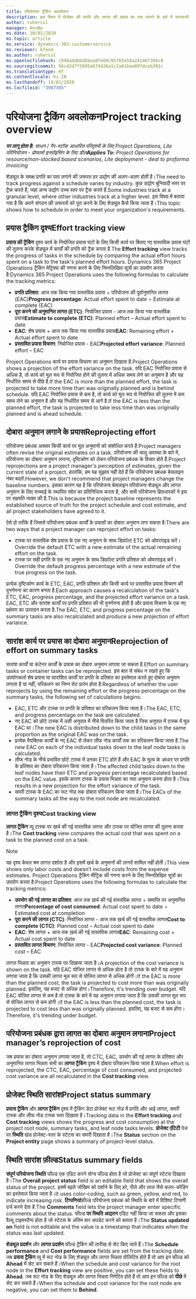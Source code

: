 ```yaml
---
title: परियोजना ट्रैकिंग अवलोकन
description: इस विषय में प्रोजेक्ट की प्रगति और लागत की खपत का पता लगाने के बारे में जानकारी दी गई है।
author: ruhercul
manager: AnnBe
ms.date: 10/01/2020
ms.topic: article
ms.service: dynamics-365-customerservice
ms.reviewer: kfend
ms.author: ruhercul
ms.openlocfilehash: c998addbbdbbea8fe69c95f65e58a24146f394c8
ms.sourcegitcommit: 56c42d7f5995a674426a1c2a81bae897dceb391c
ms.translationtype: HT
ms.contentlocale: hi-IN
ms.lasthandoff: 10/01/2020
ms.locfileid: "3907365"
---
```

# <a name="project-tracking-overview"></a><span data-ttu-id="ef505-103">परियोजना ट्रैकिंग अवलोकन</span><span class="sxs-lookup"><span data-stu-id="ef505-103">Project tracking overview</span></span>

<span data-ttu-id="ef505-104">_**पर लागू होता है:** साधन / गैर-स्टॉक आधारित परिदृश्यों के लिए Project Operations, Lite परिनियोजन - प्रोफार्मा इनवॉइसिंग के लिए डील_</span><span class="sxs-lookup"><span data-stu-id="ef505-104">_**Applies To:** Project Operations for resource/non-stocked based scenarios, Lite deployment - deal to proforma invoicing_</span></span>

<span data-ttu-id="ef505-105">शेड्यूल के समक्ष प्रगति का पता लगाने की ज़रूरत हर उद्योग की अलग-अलग होती है।</span><span class="sxs-lookup"><span data-stu-id="ef505-105">The need to track progress against a schedule varies by industry.</span></span> <span data-ttu-id="ef505-106">कुछ उद्योग बुनियादी स्तर पर ट्रैक करते हैं, जहां अन्य उद्योग उच्च स्तर पर ट्रैक करते हैं.</span><span class="sxs-lookup"><span data-stu-id="ef505-106">Some industries track at a granular level, where other industries track at a higher level.</span></span> <span data-ttu-id="ef505-107">इस विषय में बताया गया है कि अपने संगठन की ज़रूरतों को पूरा करने के लिए शेड्यूल कैसे किया जाता है।</span><span class="sxs-lookup"><span data-stu-id="ef505-107">This topic shows how to schedule in order to meet your organization's requirements.</span></span>

## <a name="effort-tracking-view"></a><span data-ttu-id="ef505-108">प्रयास ट्रैकिंग दृश्य</span><span class="sxs-lookup"><span data-stu-id="ef505-108">Effort tracking view</span></span>

<span data-ttu-id="ef505-109">**प्रयास की ट्रैकिंग** दृश्य कार्य के नियोजित प्रयास घंटों के लिए किसी कार्य पर बिताए गए वास्तविक प्रयास घंटों की तुलना करके शेड्यूल में कार्यों की प्रगति को ट्रैक करता है.</span><span class="sxs-lookup"><span data-stu-id="ef505-109">The **Effort tracking** view tracks the progress of tasks in the schedule by comparing the actual effort hours spent on a task to the task's planned effort hours.</span></span> <span data-ttu-id="ef505-110">Dynamics 365 Project Operations ट्रैकिंग मेट्रिक्स की गणना करने के लिए निम्नलिखित सूत्रों का उपयोग करता है:</span><span class="sxs-lookup"><span data-stu-id="ef505-110">Dynamics 365 Project Operations uses the following formulas to calculate the tracking metrics:</span></span>

- <span data-ttu-id="ef505-111">**प्रगति प्रतिशत**: आज तक किया गया वास्तविक प्रयास ÷ परियोजना की पूर्वानुमानित लागत (EAC)</span><span class="sxs-lookup"><span data-stu-id="ef505-111">**Progress percentage**: Actual effort spent to date ÷ Estimate at complete (EAC)</span></span> 
- <span data-ttu-id="ef505-112">**पूरा करने की अनुमानित लागत (ETC)**: नियोजित प्रयास - आज तक किया गया वास्तविक प्रयास</span><span class="sxs-lookup"><span data-stu-id="ef505-112">**Estimate to complete (ETC)**: Planned effort – Actual effort spent to date</span></span> 
- <span data-ttu-id="ef505-113">**EAC**: शेष प्रयास + आज तक किया गया वास्तविक प्रयास</span><span class="sxs-lookup"><span data-stu-id="ef505-113">**EAC**: Remaining effort + Actual effort spent to date</span></span> 
- <span data-ttu-id="ef505-114">**प्रस्तावित प्रयास विचरण**: नियोजित प्रयास - EAC</span><span class="sxs-lookup"><span data-stu-id="ef505-114">**Projected effort variance**: Planned effort – EAC</span></span>

<span data-ttu-id="ef505-115">Project Operations कार्य पर प्रयास विचरण का अनुमान दिखाता है.</span><span class="sxs-lookup"><span data-stu-id="ef505-115">Project Operations shows a projection of the effort variance on the task.</span></span> <span data-ttu-id="ef505-116">यदि EAC नियोजित प्रयास से अधिक है, तो कार्य को मूल रूप से नियोजित होने की तुलना में अधिक समय लेने का अनुमान है और यह निर्धारित समय से पीछे है.</span><span class="sxs-lookup"><span data-stu-id="ef505-116">If the EAC is more than the planned effort, the task is projected to take more time than was originally planned and is behind schedule.</span></span> <span data-ttu-id="ef505-117">यदि EAC नियोजित प्रयास से कम है, तो कार्य को मूल रूप से नियोजित की तुलना में कम समय लेने का अनुमान है और यह निर्धारित समय से आगे है.</span><span class="sxs-lookup"><span data-stu-id="ef505-117">If the EAC is less than the planned effort, the task is projected to take less time than was originally planned and is ahead schedule.</span></span>

## <a name="reprojecting-effort"></a><span data-ttu-id="ef505-118">दोबारा अनुमान लगाने के प्रयास</span><span class="sxs-lookup"><span data-stu-id="ef505-118">Reprojecting effort</span></span>

<span data-ttu-id="ef505-119">परियोजना प्रबंधक अक्सर किसी कार्य पर मूल अनुमानों को संशोधित करते हैं.</span><span class="sxs-lookup"><span data-stu-id="ef505-119">Project managers often revise the original estimates on a task.</span></span> <span data-ttu-id="ef505-120">परियोजना की चालू अवस्था के बारे में, परियोजना का दोबारा अनुमान लगाना, दृष्टिकोण को लेकर परियोजना प्रबंधक के विचार होते हैं.</span><span class="sxs-lookup"><span data-stu-id="ef505-120">Project reprojections are a project manager's perception of estimates, given the current state of a project.</span></span> <span data-ttu-id="ef505-121">हालांकि, हम यह सुझाव नहीं देते हैं कि परियोजना प्रबंधक बेसलाइन नंबर बदलें.</span><span class="sxs-lookup"><span data-stu-id="ef505-121">However, we don't recommend that project managers change the baseline numbers.</span></span> <span data-ttu-id="ef505-122">इसका कारण यह है कि परियोजना बेसलाइन परियोजना शेड्यूल और लागत अनुमान के लिए सच्चाई के स्थापित स्रोत का प्रतिनिधित्व करता है, और सभी परियोजना हितधारकों ने इस पर सहमति व्यक्त की है.</span><span class="sxs-lookup"><span data-stu-id="ef505-122">This is because the project baseline represents the established source of truth for the project schedule and cost estimate, and all project stakeholders have agreed to it.</span></span>

<span data-ttu-id="ef505-123">ऐसे दो तरीके हैं जिससे परियोजना प्रबंधक कार्यों के प्रयासों का दोबारा अनुमान लगा सकता है:</span><span class="sxs-lookup"><span data-stu-id="ef505-123">There are two ways that a project manager can reproject effort on tasks:</span></span>

- <span data-ttu-id="ef505-124">टास्क पर वास्तविक शेष प्रयास के एक नए अनुमान के साथ डिफ़ॉल्ट ETC को ओवरराइड करें।</span><span class="sxs-lookup"><span data-stu-id="ef505-124">Override the default ETC with a new estimate of the actual remaining effort on the task.</span></span> 
- <span data-ttu-id="ef505-125">टास्क पर सही प्रगति के एक नए अनुमान के साथ डिफ़ॉल्ट प्रगति प्रतिशत को ओवरराइड करें।</span><span class="sxs-lookup"><span data-stu-id="ef505-125">Override the default progress percentage with a new estimate of the true progress on the task.</span></span>

<span data-ttu-id="ef505-126">प्रत्येक दृष्टिकोण कार्य के ETC, EAC, प्रगति प्रतिशत और किसी कार्य पर प्रस्तावित प्रयास विचरण की पुनर्गणना का कारण बनता है.</span><span class="sxs-lookup"><span data-stu-id="ef505-126">Each approach causes a recalculation of the task's ETC, EAC, progress percentage, and the projected effort variance on a task.</span></span> <span data-ttu-id="ef505-127">EAC, ETC और सारांश कार्यों पर प्रगति प्रतिशत की भी पुनर्गणना होती है और प्रयास विचरण के एक नए प्रक्षेपण का उत्पादन करता है.</span><span class="sxs-lookup"><span data-stu-id="ef505-127">The EAC, ETC, and progress percentage on the summary tasks are also recalculated and produce a new projection of effort variance.</span></span>

## <a name="reprojection-of-effort-on-summary-tasks"></a><span data-ttu-id="ef505-128">सारांश कार्य पर प्रयास का दोबारा अनुमान</span><span class="sxs-lookup"><span data-stu-id="ef505-128">Reprojection of effort on summary tasks</span></span>

<span data-ttu-id="ef505-129">सारांश कार्यों या कंटेनर कार्यों के प्रयास का दोबारा अनुमान लगाया जा सकता है.</span><span class="sxs-lookup"><span data-stu-id="ef505-129">Effort on summary tasks or container tasks can be reprojected.</span></span> <span data-ttu-id="ef505-130">इस बात से संबंध न रखते हुए कि उपयोगकर्ता शेष प्रयास या सारांशित कार्यों पर प्रगति के प्रतिशत का इस्तेमाल करते हुए दोबारा अनुमान लगाता है या नहीं, परिकलन का निम्न सेट प्रारंभ होता है:</span><span class="sxs-lookup"><span data-stu-id="ef505-130">Regardless of whether the user reprojects by using the remaining effort or the progress percentage on the summary tasks, the following set of calculations begins:</span></span>

- <span data-ttu-id="ef505-131">EAC, ETC और टास्क पर प्रगति के प्रतिशत का परिकलन किया जाता है।</span><span class="sxs-lookup"><span data-stu-id="ef505-131">The EAC, ETC, and progress percentage on the task are calculated.</span></span>
- <span data-ttu-id="ef505-132">नए EAC को छोटे टास्क में उसी अनुपात में नीचे वितरित किया जाता है जिस अनुपात में टास्क में मूल EAC था।</span><span class="sxs-lookup"><span data-stu-id="ef505-132">The new EAC is distributed down to the child tasks in the same proportion as the original EAC was on the task.</span></span>
- <span data-ttu-id="ef505-133">प्रत्येक वैयक्तिक कार्यों के नए EAC से लेकर लीफ नोड कार्यों तक का परिकलन किया जाता है.</span><span class="sxs-lookup"><span data-stu-id="ef505-133">The new EAC on each of the individual tasks down to the leaf node tasks is calculated.</span></span> 
- <span data-ttu-id="ef505-134">लीफ नोड के नीचे प्रभावित छोटे टास्क में उनका ETC होते हैं और EAC के मूल्य के आधार पर प्रगति के प्रतिशत का दोबारा परिकलन किया जाता है।</span><span class="sxs-lookup"><span data-stu-id="ef505-134">The affected child tasks down to the leaf nodes have their ETC and progress percentage recalculated based on the EAC value.</span></span> <span data-ttu-id="ef505-135">इसके कारण टास्क के प्रयास भिन्नता का नया अनुमान करना होता है।</span><span class="sxs-lookup"><span data-stu-id="ef505-135">This results in a new projection for the effort variance of the task.</span></span> 
- <span data-ttu-id="ef505-136">समरी टास्क के EAC का रूट नोड तक दोबारा परिकलन किया जाता है।</span><span class="sxs-lookup"><span data-stu-id="ef505-136">The EACs of the summary tasks all the way to the root node are recalculated.</span></span>

### <a name="cost-tracking-view"></a><span data-ttu-id="ef505-137">लागत ट्रैकिंग दृश्य</span><span class="sxs-lookup"><span data-stu-id="ef505-137">Cost tracking view</span></span> 

<span data-ttu-id="ef505-138">**लागत ट्रैकिंग** व्यू टास्क पर खर्च की गई वास्तविक लागत और टास्क पर योजित लागत की तुलना करता है।</span><span class="sxs-lookup"><span data-stu-id="ef505-138">The **Cost tracking** view compares the actual cost that was spent on a task to the planned cost on a task.</span></span> 

> [!NOTE]
> <span data-ttu-id="ef505-139">यह दृश्य केवल श्रम लागत दर्शाता है और इसमें खर्च के अनुमानों की लागतें शामिल नहीं होती।</span><span class="sxs-lookup"><span data-stu-id="ef505-139">This view shows only labor costs and doesn’t include costs from the expense estimates.</span></span> <span data-ttu-id="ef505-140">Project Operations ट्रैकिंग मीट्रिक की गणना करने के लिए निम्नलिखित सूत्रों का उपयोग करता है:</span><span class="sxs-lookup"><span data-stu-id="ef505-140">Project Operations uses the following formulas to calculate the tracking metrics:</span></span>

- <span data-ttu-id="ef505-141">**उपभोग की गई लागत का प्रतिशत**: आज तक ख़र्च की गई वास्तविक लागत ÷ समाप्ति पर अनुमानित लागत</span><span class="sxs-lookup"><span data-stu-id="ef505-141">**Percentage of cost consumed**: Actual cost spent to date ÷ Estimated cost at completion</span></span>
- <span data-ttu-id="ef505-142">**पूरा करने की लागत (CTC)**: नियोजित लागत - आज तक ख़र्च की गई वास्तविक लागत</span><span class="sxs-lookup"><span data-stu-id="ef505-142">**Cost to complete (CTC)**: Planned cost – Actual cost spent to date</span></span>
- <span data-ttu-id="ef505-143">**EAC**: शेष लागत + आज तक ख़र्च की गई वास्तविक लागत</span><span class="sxs-lookup"><span data-stu-id="ef505-143">**EAC**: Remaining cost + Actual cost spent to date</span></span>
- <span data-ttu-id="ef505-144">**प्रस्तावित लागत विचरण**: नियोजित लागत - EAC</span><span class="sxs-lookup"><span data-stu-id="ef505-144">**Projected cost variance**: Planned cost – EAC</span></span>

<span data-ttu-id="ef505-145">लागत भिन्नता का अनुमान टास्क पर दिखाया जाता है।</span><span class="sxs-lookup"><span data-stu-id="ef505-145">A projection of the cost variance is shown on the task.</span></span> <span data-ttu-id="ef505-146">यदि EAC योजित लागत से अधिक होता है तो टास्क के बारे में यह अनुमान लगाया जाता है कि उसकी लागत मूल रूप से योजित लागत से अधिक होगी।</span><span class="sxs-lookup"><span data-stu-id="ef505-146">If the EAC is more than the planned cost, the task is projected to cost more than was originally planned.</span></span> <span data-ttu-id="ef505-147">इसलिए, यह बजट से अधिक होगा।</span><span class="sxs-lookup"><span data-stu-id="ef505-147">Therefore, it's trending over budget.</span></span> <span data-ttu-id="ef505-148">यदि EAC योजित लागत से कम है तो टास्क के बारे में यह अनुमान लगाया जाता है कि उसकी लागत मूल रूप से योजित लागत से कम होगी।</span><span class="sxs-lookup"><span data-stu-id="ef505-148">If the EAC is less than the planned cost, the task is projected to cost less than was originally planned.</span></span> <span data-ttu-id="ef505-149">इसलिए, यह बजट से कम होगा।</span><span class="sxs-lookup"><span data-stu-id="ef505-149">Therefore, it's trending under budget.</span></span>

## <a name="project-managers-reprojection-of-cost"></a><span data-ttu-id="ef505-150">परियोजना प्रबंधक द्वारा लागत का दोबारा अनुमान लगाना</span><span class="sxs-lookup"><span data-stu-id="ef505-150">Project manager’s reprojection of cost</span></span>

<span data-ttu-id="ef505-151">जब प्रयास का दोबारा अनुमान लगाया जाता है, तो CTC, EAC, उपभोग की गई लागत के प्रतिशत और अनुमानित लागत भिन्नता सभी का **लागत ट्रैकिंग** दृश्य में दोबारा परिकलन किया जाता है.</span><span class="sxs-lookup"><span data-stu-id="ef505-151">When effort is reprojected, the CTC, EAC, percentage of cost consumed, and projected cost variance are all recalculated in the **Cost tracking** view.</span></span>

## <a name="project-status-summary"></a><span data-ttu-id="ef505-152">प्रोजेक्ट स्थिति सारांश</span><span class="sxs-lookup"><span data-stu-id="ef505-152">Project status summary</span></span>

<span data-ttu-id="ef505-153">**प्रयास ट्रैकिंग** और **लागत ट्रैकिंग** दृश्य में ट्रैकिंग डेटा प्रोजेक्ट रूट नोड में प्रगति और आई लागत, समरी टास्क और लीफ नोड टास्क स्तर दिखाता है।</span><span class="sxs-lookup"><span data-stu-id="ef505-153">Tracking data in the **Effort tracking** and **Cost tracking** views shows the progress and cost consumption at the project root node, summary tasks, and leaf node tasks levels.</span></span> <span data-ttu-id="ef505-154">**प्रोजेक्ट एंटिटी** पेज पर **स्थिति** खंड प्रोजेक्ट-स्तर के स्टेटस का समरी दिखाता है।</span><span class="sxs-lookup"><span data-stu-id="ef505-154">The **Status** section on the **Project entity** page shows a summary of project-level status.</span></span>

## <a name="status-summary-fields"></a><span data-ttu-id="ef505-155">स्थिति सारांश फ़ील्ड</span><span class="sxs-lookup"><span data-stu-id="ef505-155">Status summary fields</span></span>

<span data-ttu-id="ef505-156">**संपूर्ण परियोजना स्थिति** फील्ड एक एडिट करने योग्य फील्ड होता है जो प्रोजेक्ट का संपूर्ण स्टेटस दिखाता है।</span><span class="sxs-lookup"><span data-stu-id="ef505-156">The **Overall project status** field is an editable field that shows the overall status of the project.</span></span> <span data-ttu-id="ef505-157">इसमें बढ़ते जोखिम को दर्शाने के लिए हरे, पीले और लाल जैसे कलर-कोडिंग का इस्तेमाल किया जाता है।</span><span class="sxs-lookup"><span data-stu-id="ef505-157">It uses color-coding, such as green, yellow, and red, to indicate increasing risk.</span></span> <span data-ttu-id="ef505-158">**टिप्पणियां**फ़ील्ड परियोजना प्रबंधक को स्थिति के बारे में विशिष्ट टिप्पणी दर्ज करने देता है.</span><span class="sxs-lookup"><span data-stu-id="ef505-158">The **Comments** field lets the project manager enter specific comments about the status.</span></span> <span data-ttu-id="ef505-159">फील्ड **पर स्थिति अद्यतन** एडिट नहीं किया जा सकता और इसका वैल्यू टाइमस्टैम्प होता है जो स्टेटस के अंतिम बार अपडेट करने को बताता है।</span><span class="sxs-lookup"><span data-stu-id="ef505-159">The **Status updated on** field is not editable and the value is a timestamp that indicates when the status was last updated.</span></span>

<span data-ttu-id="ef505-160">**शेड्यूल प्रदर्शन** और **लागत प्रदर्शन** फील्ड ट्रैकिंग की तारीख से सेट किए जाते हैं।</span><span class="sxs-lookup"><span data-stu-id="ef505-160">The **Schedule performance** and **Cost performance** fields are set from the tracking date.</span></span> <span data-ttu-id="ef505-161">जब **प्रयास ट्रैकिंग** व्यू में रूट नोड के लिए शेड्यूल और लागत भिन्नता पोज़िटिव होते हैं तो आप इन फील्ड को **Ahead** में सेट कर सकते हैं।</span><span class="sxs-lookup"><span data-stu-id="ef505-161">When the schedule and cost variance for the root node in the **Effort tracking** view are positive, you can set these fields to **Ahead**.</span></span> <span data-ttu-id="ef505-162">जब रूट नोड के लिए शेड्यूल और लागत भिन्नता निगेटिव होते हैं तो आप इन फील्ड को **पीछे** में सेट कर सकते हैं।</span><span class="sxs-lookup"><span data-stu-id="ef505-162">When the schedule and cost variance for the root node are negative, you can set them to **Behind**.</span></span>
